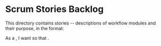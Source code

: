# Scrum Stories Backlog

This directory contains stories -- descriptions of workflow modules and their purpose, in the format:

As a <type of user>, I want <some goal> so that <some reason>.

